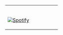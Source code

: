 <table width="100%"> 
  <tr>
  <td width="50%">

&nbsp; <br> [![Spotify](https://tcossman-gmailcom.vercel.app/api/spotify)](https://open.spotify.com/user/tcossman-us)

  </td>
 
</table>

